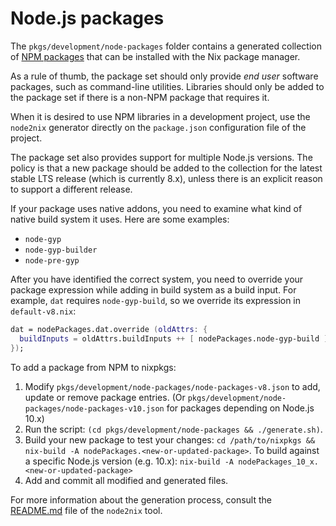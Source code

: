 Node.js packages
================
The `pkgs/development/node-packages` folder contains a generated collection of
[NPM packages](https://npmjs.com/) that can be installed with the Nix package
manager.

As a rule of thumb, the package set should only provide *end user* software
packages, such as command-line utilities. Libraries should only be added to the
package set if there is a non-NPM package that requires it.

When it is desired to use NPM libraries in a development project, use the
`node2nix` generator directly on the `package.json` configuration file of the
project.

The package set also provides support for multiple Node.js versions. The policy
is that a new package should be added to the collection for the latest stable LTS
release (which is currently 8.x), unless there is an explicit reason to support
a different release.

If your package uses native addons, you need to examine what kind of native
build system it uses. Here are some examples:

* `node-gyp`
* `node-gyp-builder`
* `node-pre-gyp`

After you have identified the correct system, you need to override your package
expression while adding in build system as a build input. For example, `dat`
requires `node-gyp-build`, so we override its expression in `default-v8.nix`:

```nix
dat = nodePackages.dat.override (oldAttrs: {
  buildInputs = oldAttrs.buildInputs ++ [ nodePackages.node-gyp-build ];
});
```

To add a package from NPM to nixpkgs:

 1. Modify `pkgs/development/node-packages/node-packages-v8.json` to add, update
    or remove package entries. (Or `pkgs/development/node-packages/node-packages-v10.json`
    for packages depending on Node.js 10.x)
 2. Run the script: `(cd pkgs/development/node-packages && ./generate.sh)`.
 3. Build your new package to test your changes:
    `cd /path/to/nixpkgs && nix-build -A nodePackages.<new-or-updated-package>`.
    To build against a specific Node.js version (e.g. 10.x):
    `nix-build -A nodePackages_10_x.<new-or-updated-package>`
 4. Add and commit all modified and generated files.

For more information about the generation process, consult the
[README.md](https://github.com/svanderburg/node2nix) file of the `node2nix`
tool.
